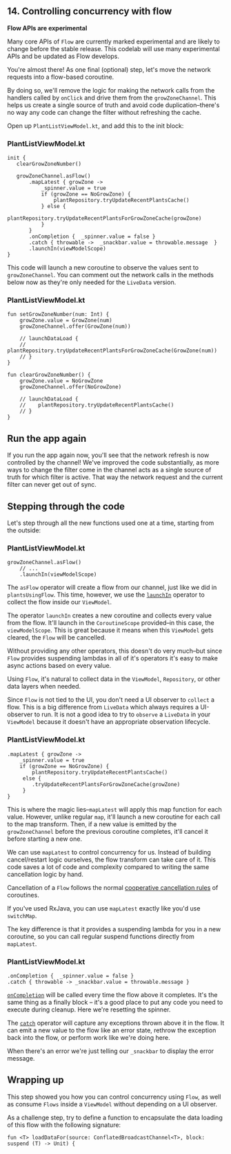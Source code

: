 ## 14. Controlling concurrency with flow

**Flow APIs are experimental**

Many core APIs of `Flow` are currently marked experimental and are likely to change before the stable release. This codelab will use many experimental APIs and be updated as Flow develops.

You're almost there! As one final (optional) step, let's move the network requests into a flow-based coroutine.

By doing so, we'll remove the logic for making the network calls from the handlers called by `onClick` and drive them from the `growZoneChannel`. This helps us create a single source of truth and avoid code duplication–there's no way any code can change the filter without refreshing the cache.

Open up `PlantListViewModel.kt`, and add this to the init block:

### **PlantListViewModel.kt**

```
init {
   clearGrowZoneNumber()

   growZoneChannel.asFlow()
       .mapLatest { growZone ->
           _spinner.value = true
           if (growZone == NoGrowZone) {
               plantRepository.tryUpdateRecentPlantsCache()
           } else {
               plantRepository.tryUpdateRecentPlantsForGrowZoneCache(growZone)
           }
       }
       .onCompletion {  _spinner.value = false }
       .catch { throwable ->  _snackbar.value = throwable.message  }
       .launchIn(viewModelScope)
}
```

This code will launch a new coroutine to observe the values sent to `growZoneChannel`. You can comment out the network calls in the methods below now as they're only needed for the `LiveData` version.

### **PlantListViewModel.kt**

```
fun setGrowZoneNumber(num: Int) {
    growZone.value = GrowZone(num)
    growZoneChannel.offer(GrowZone(num))

    // launchDataLoad { 
    //    plantRepository.tryUpdateRecentPlantsForGrowZoneCache(GrowZone(num))
    // }
}

fun clearGrowZoneNumber() {
    growZone.value = NoGrowZone
    growZoneChannel.offer(NoGrowZone)

    // launchDataLoad {
    //    plantRepository.tryUpdateRecentPlantsCache()
    // }
}
```

## **Run the app again**

If you run the app again now, you'll see that the network refresh is now controlled by the channel! We've improved the code substantially, as more ways to change the filter come in the channel acts as a single source of truth for which filter is active. That way the network request and the current filter can never get out of sync.

## **Stepping through the code**

Let's step through all the new functions used one at a time, starting from the outside:

### **PlantListViewModel.kt**

```
growZoneChannel.asFlow()
    // ...
    .launchIn(viewModelScope)
```

The `asFlow` operator will create a flow from our channel, just like we did in `plantsUsingFlow`. This time, however, we use the [`launchIn`](https://kotlin.github.io/kotlinx.coroutines/kotlinx-coroutines-core/kotlinx.coroutines.flow/launch-in.html) operator to collect the flow inside our `ViewModel`.

The operator `launchIn` creates a new coroutine and collects every value from the flow. It'll launch in the `CoroutineScope` provided–in this case, the `viewModelScope`. This is great because it means when this `ViewModel` gets cleared, the `Flow` will be cancelled.

Without providing any other operators, this doesn't do very much–but since `Flow` provides suspending lambdas in all of it's operators it's easy to make async actions based on every value.

Using `Flow`, it's natural to collect data in the `ViewModel`, `Repository`, or other data layers when needed.

Since `Flow` is not tied to the UI, you don't need a UI observer to `collect` a flow. This is a big difference from `LiveData` which always requires a UI-observer to run. It is not a good idea to try to `observe` a `LiveData` in your `ViewModel` because it doesn't have an appropriate observation lifecycle.

### **PlantListViewModel.kt**

```
.mapLatest { growZone ->
    _spinner.value = true
    if (growZone == NoGrowZone) {
        plantRepository.tryUpdateRecentPlantsCache()
     else {
        .tryUpdateRecentPlantsForGrowZoneCache(growZone)
     }
}
```

This is where the magic lies–`mapLatest` will apply this map function for each value. However, unlike regular `map`, it'll launch a new coroutine for each call to the map transform. Then, if a new value is emitted by the `growZoneChannel` before the previous coroutine completes, it'll cancel it before starting a new one.

We can use `mapLatest` to control concurrency for us. Instead of building cancel/restart logic ourselves, the flow transform can take care of it. This code saves a lot of code and complexity compared to writing the same cancellation logic by hand.

Cancellation of a `Flow` follows the normal [cooperative cancellation rules](https://kotlinlang.org/docs/reference/coroutines/cancellation-and-timeouts.html#cancellation-is-cooperative) of coroutines.

If you've used RxJava, you can use `mapLatest` exactly like you'd use `switchMap`.

The key difference is that it provides a suspending lambda for you in a new coroutine, so you can call regular suspend functions directly from `mapLatest`.

### **PlantListViewModel.kt**

```
.onCompletion {  _spinner.value = false }
.catch { throwable -> _snackbar.value = throwable.message }
```

[`onCompletion`](https://kotlin.github.io/kotlinx.coroutines/kotlinx-coroutines-core/kotlinx.coroutines.flow/on-completion.html) will be called every time the flow above it completes. It's the same thing as a finally block – it's a good place to put any code you need to execute during cleanup. Here we're resetting the spinner.

The [`catch`](https://kotlin.github.io/kotlinx.coroutines/kotlinx-coroutines-core/kotlinx.coroutines.flow/catch.html) operator will capture any exceptions thrown above it in the flow. It can emit a new value to the flow like an error state, rethrow the exception back into the flow, or perform work like we're doing here.

When there's an error we're just telling our `_snackbar` to display the error message.

## **Wrapping up**

This step showed you how you can control concurrency using `Flow`, as well as consume `Flows` inside a `ViewModel` without depending on a UI observer.

As a challenge step, try to define a function to encapsulate the data loading of this flow with the following signature:

```
fun <T> loadDataFor(source: ConflatedBroadcastChannel<T>, block: suspend (T) -> Unit) {
```